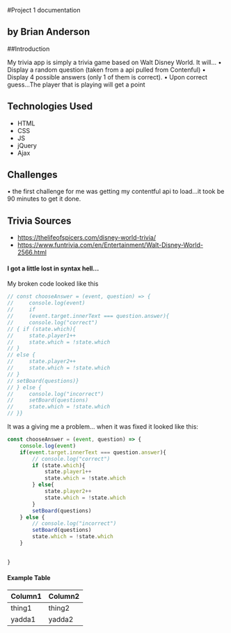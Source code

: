 #Project 1 documentation

## by Brian Anderson



##Introduction

My trivia app is simply a trivia game based on Walt Disney World. It will...
  • Display a random question (taken from a api pulled from Contenful)
  • Display 4 possible answers (only 1 of them is correct).
  • Upon correct guess...The player that is playing will get a point

## Technologies Used

- HTML
- CSS
- JS
- jQuery
- Ajax

## Challenges
• the first challenge for me was getting my contentful api to load...it took be 90 minutes to get it done.


## Trivia Sources
- https://thelifeofspicers.com/disney-world-trivia/
- https://www.funtrivia.com/en/Entertainment/Walt-Disney-World-2566.html

#### I got a little lost in syntax hell...

My broken code looked like this

```js
// const chooseAnswer = (event, question) => {
//     console.log(event)
//     if 
//     (event.target.innerText === question.answer){
//     console.log("correct")
// { if (state.which){
//     state.player1++
//     state.which = !state.which
// } 
// else {
//     state.player2++
//     state.which = !state.which
// }
// setBoard(questions)}
// } else { 
//     console.log("incorrect")
//     setBoard(questions)
//     state.which = !state.which
// }}
```

It was a giving me a problem... when it was fixed it looked like this:

```js
const chooseAnswer = (event, question) => {
    console.log(event)
    if(event.target.innerText === question.answer){
        // console.log("correct")
        if (state.which){
            state.player1++
            state.which = !state.which
        } else{
            state.player2++
            state.which = !state.which
        }
        setBoard(questions)
    } else {
        // console.log("incorrect")
        setBoard(questions)
        state.which = !state.which
    }
        

}
```

#### Example Table

| Column1 | Column2 |
|---------|---------|
| thing1 | thing2 |
| yadda1 | yadda2 |
